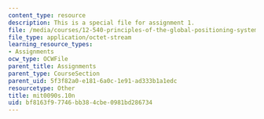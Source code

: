 ```yaml
---
content_type: resource
description: This is a special file for assignment 1.
file: /media/courses/12-540-principles-of-the-global-positioning-system-spring-2012/bf8163f97746bb384cbe0981bd286734_mit0090s.10n
file_type: application/octet-stream
learning_resource_types:
- Assignments
ocw_type: OCWFile
parent_title: Assignments
parent_type: CourseSection
parent_uid: 5f3f82a0-e181-6a0c-1e91-ad333b1a1edc
resourcetype: Other
title: mit0090s.10n
uid: bf8163f9-7746-bb38-4cbe-0981bd286734
---
```


